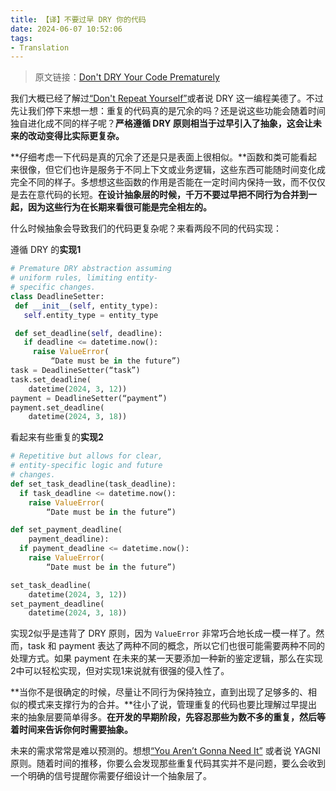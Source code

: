 ```yaml
---
title: 【译】不要过早 DRY 你的代码
date: 2024-06-07 10:52:06
tags:
- Translation
---
```


> 原文链接：[Don't DRY Your Code Prematurely](https://testing.googleblog.com/2024/05/dont-dry-your-code-prematurely.html)

我们大概已经了解过[“Don't Repeat Yourself”](https://en.wikipedia.org/wiki/Don%27t_repeat_yourself)或者说 DRY 这一编程美德了。不过先让我们停下来想一想：重复的代码真的是冗余的吗？还是说这些功能会随着时间独自进化成不同的样子呢？**严格遵循 DRY 原则相当于过早引入了抽象，这会让未来的改动变得比实际更复杂。**

<!--more-->

**仔细考虑一下代码是真的冗余了还是只是表面上很相似。**函数和类可能看起来很像，但它们也许是服务于不同上下文或业务逻辑，这些东西可能随时间变化成完全不同的样子。多想想这些函数的作用是否能在一定时间内保持一致，而不仅仅是去在意代码的长短。**在设计抽象层的时候，千万不要过早把不同行为合并到一起，因为这些行为在长期来看很可能是完全相左的。**

什么时候抽象会导致我们的代码更复杂呢？来看两段不同的代码实现：

遵循 DRY 的**实现1**
```python
# Premature DRY abstraction assuming
# uniform rules, limiting entity-
# specific changes.
class DeadlineSetter:
 def __init__(self, entity_type):
   self.entity_type = entity_type

 def set_deadline(self, deadline):
   if deadline <= datetime.now():
     raise ValueError(
         “Date must be in the future”)
task = DeadlineSetter(“task”)
task.set_deadline(
    datetime(2024, 3, 12))
payment = DeadlineSetter(“payment”)
payment.set_deadline(
    datetime(2024, 3, 18))
```

看起来有些重复的**实现2**
```python
# Repetitive but allows for clear,
# entity-specific logic and future
# changes.
def set_task_deadline(task_deadline):
  if task_deadline <= datetime.now():
    raise ValueError(
        “Date must be in the future”)

def set_payment_deadline(
    payment_deadline):
  if payment_deadline <= datetime.now():
    raise ValueError(
        “Date must be in the future”)

set_task_deadline(
    datetime(2024, 3, 12))
set_payment_deadline(
    datetime(2024, 3, 18))
```

实现2似乎是违背了 DRY 原则，因为 `ValueError` 非常巧合地长成一模一样了。然而，task 和 payment 表达了两种不同的概念，所以它们也很可能需要两种不同的处理方式。如果 payment 在未来的某一天要添加一种新的鉴定逻辑，那么在实现2中可以轻松实现，但对实现1来说就有很强的侵入性了。

**当你不是很确定的时候，尽量让不同行为保持独立，直到出现了足够多的、相似的模式来支撑行为的合并。**往小了说，管理重复的代码也要比理解过早提出来的抽象层要简单得多。**在开发的早期阶段，先容忍那些为数不多的重复，然后等着时间来告诉你何时需要抽象。**

未来的需求常常是难以预测的。想想[“You Aren’t Gonna Need It”](https://en.wikipedia.org/wiki/You_aren%27t_gonna_need_it) 或者说 YAGNI 原则。随着时间的推移，你要么会发现那些重复代码其实并不是问题，要么会收到一个明确的信号提醒你需要仔细设计一个抽象层了。

